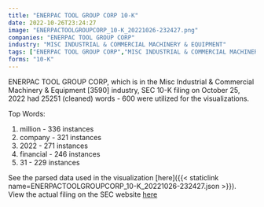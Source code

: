 ```yaml
---
title: "ENERPAC TOOL GROUP CORP 10-K"
date: 2022-10-26T23:24:27
image: "ENERPACTOOLGROUPCORP_10-K_20221026-232427.png"
companies: "ENERPAC TOOL GROUP CORP"
industry: "MISC INDUSTRIAL & COMMERCIAL MACHINERY & EQUIPMENT"
tags: ["ENERPAC TOOL GROUP CORP","MISC INDUSTRIAL & COMMERCIAL MACHINERY & EQUIPMENT","10-25-2022","10-K"]
forms: "10-K"
---
```

ENERPAC TOOL GROUP CORP, which is in the Misc Industrial & Commercial Machinery & Equipment [3590] industry, SEC 10-K filing on October 25, 2022 had 25251 (cleaned) words - 600 were utilized for the visualizations.

Top Words:
1. million - 336 instances
2. company - 321 instances
3. 2022 - 271 instances
4. financial - 246 instances
5. 31 - 229 instances


See the parsed data used in the visualization [here]({{< staticlink name=ENERPACTOOLGROUPCORP_10-K_20221026-232427.json >}}).  
View the actual filing on the SEC website [here](https://www.sec.gov/Archives/edgar/data/6955/0000006955-22-000031.txt)